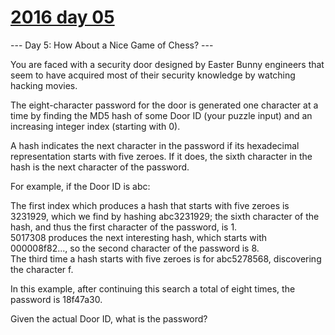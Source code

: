# [2016 day 05](https://adventofcode.com/2016/day/5)

--- Day 5: How About a Nice Game of Chess? ---

You are faced with a security door designed by Easter Bunny engineers that seem to have acquired most of their security knowledge by watching hacking movies.



The eight-character password for the door is generated one character at a time by finding the MD5 hash of some Door ID (your puzzle input) and an increasing integer index (starting with 0).



A hash indicates the next character in the password if its hexadecimal representation starts with five zeroes. If it does, the sixth character in the hash is the next character of the password.



For example, if the Door ID is abc:



The first index which produces a hash that starts with five zeroes is 3231929, which we find by hashing abc3231929; the sixth character of the hash, and thus the first character of the password, is 1.\
5017308 produces the next interesting hash, which starts with 000008f82..., so the second character of the password is 8.\
The third time a hash starts with five zeroes is for abc5278568, discovering the character f.



In this example, after continuing this search a total of eight times, the password is 18f47a30.



Given the actual Door ID, what is the password?



